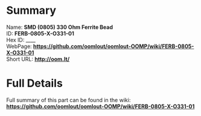 
Summary
=================
  
Name: __SMD (0805) 330 Ohm Ferrite Bead__    
ID: __FERB-0805-X-O331-01__   
Hex ID: ____   
WebPage: __https://github.com/oomlout/oomlout-OOMP/wiki/FERB-0805-X-O331-01__   
Short URL: __http://oom.lt/__   

Full Details
==========================
Full summary of this part can be found in the wiki:   
__https://github.com/oomlout/oomlout-OOMP/wiki/FERB-0805-X-O331-01__    

